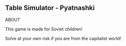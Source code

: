 Table Simulator - Pyatnashki
------------------------------------------------------------------

ABOUT

This game is made for Soviet children! 

Solve at your own risk if you are from the capitalist world!
